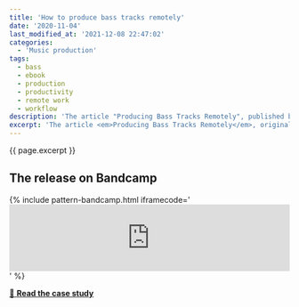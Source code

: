 ```yaml
---
title: 'How to produce bass tracks remotely'
date: '2020-11-04'
last_modified_at: '2021-12-08 22:47:02'
categories:
  - 'Music production'
tags:
  - bass
  - ebook
  - production
  - productivity
  - remote work
  - workflow
description: 'The article "Producing Bass Tracks Remotely", published by Unlock Your Sound, features the real-life scenario of a bass part produced for the single "The Far Side of the Sun" by Antiquity.'
excerpt: 'The article <em>Producing Bass Tracks Remotely</em>, originally published by <a href="https://unlockyoursound.com/producing-bass-tracks-remotely/">Unlock Your Sound</a>, features the real-life scenario of a bass part produced for the single <em>The Far Side of the Sun</em> by Antiquity.'
---
```

<p class="lead">{{ page.excerpt }}</p>

## The release on Bandcamp

{% include pattern-bandcamp.html iframecode='<iframe style="border: 0; width: 100%; height: 120px;" src="https://bandcamp.com/EmbeddedPlayer/track=2478609134/size=large/bgcol=ffffff/linkcol=333333/tracklist=false/artwork=small/transparent=true/" seamless><a href="https://sessions.antiquity-music.com/track/the-far-side-of-the-sun">The Far Side Of The Sun by Antiquity</a></iframe>' %}

<div class="text-center my-5 py-3">
  <a class="btn btn-lg btn-m2m btn-m2m-cta py-3 px-4 fw-bold" href="/work/sound-design/producing-bass-remotely/" title="Read the case study"><span class="text-uppercase fs-4">🔗 <strong class="d-inline-block ms-1">Read the case study</strong></span></a>
</div>